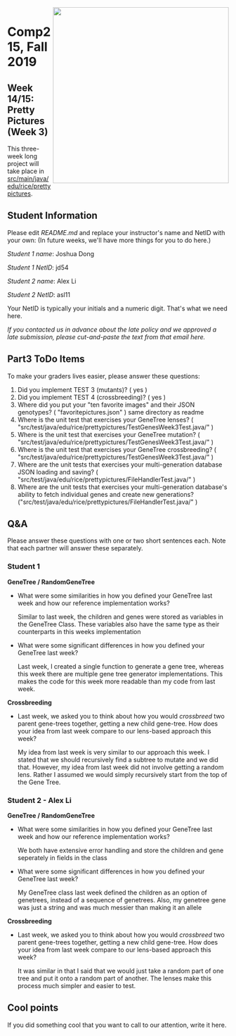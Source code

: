 <img align=right src="https://brand.rice.edu/themes/custom/adm_rice/assets/img/Rice_University_Horizontal_Blue.svg" width=400>

# Comp215, Fall 2019
## Week 14/15: Pretty Pictures (Week 3)

This three-week long project will take place in 
[src/main/java/edu/rice/prettypictures](/../../tree/master/src/main/java/edu/rice/prettypictures).

## Student Information
Please edit _README.md_ and replace your instructor's name and NetID with your own:
(In future weeks, we'll have more things for you to do here.)

_Student 1 name_: Joshua Dong

_Student 1 NetID_: jd54

_Student 2 name_: Alex Li

_Student 2 NetID_: asl11

Your NetID is typically your initials and a numeric digit. That's
what we need here.

_If you contacted us in advance about the late policy and we approved a late submission,
please cut-and-paste the text from that email here._

## Part3 ToDo Items

To make your graders lives easier, please answer these questions:

1) Did you implement TEST 3 (mutants)? ( yes )
2) Did you implement TEST 4 (crossbreeding)? ( yes )
3) Where did you put your "ten favorite images" and their JSON genotypes? ( "favoritepictures.json" ) same directory as readme
4) Where is the unit test that exercises your GeneTree lenses? ( "src/test/java/edu/rice/prettypictures/TestGenesWeek3Test.java/" )
5) Where is the unit test that exercises your GeneTree mutation? ( "src/test/java/edu/rice/prettypictures/TestGenesWeek3Test.java/"  )
6) Where is the unit test that exercises your GeneTree crossbreeding? ( "src/test/java/edu/rice/prettypictures/TestGenesWeek3Test.java/"  )
7) Where are the unit tests that exercises your multi-generation database JSON loading and saving? ( "src/test/java/edu/rice/prettypictures/FileHandlerTest.java/" )
8) Where are the unit tests that exercises your multi-generation database's ability to fetch individual genes and create new generations? ("src/test/java/edu/rice/prettypictures/FileHandlerTest.java/" )

## Q&A

Please answer these questions with one or two short sentences each. Note that each partner will
answer these separately.

### Student 1

**GeneTree / RandomGeneTree**
- What were some similarities in how you defined your GeneTree last week and how our reference implementation works?

  Similar to last week, the children and genes were stored as variables in the GeneTree Class. 
  These variables also have the same type as their counterparts in this weeks implementation
  
- What were some significant differences in how you defined your GeneTree last week?

  Last week, I created a single function to generate a gene tree, whereas this week there are multiple gene tree generator implementations.
  This makes the code for this week more readable than my code from last week.
  
**Crossbreeding**
- Last week, we asked you to think about how you would *crossbreed* two parent gene-trees together, getting a
  new child gene-tree. How does your idea from last week compare to our lens-based approach this week?

  My idea from last week is very similar to our approach this week. I stated that we should recursively find a subtree to mutate and we did that.
  However, my idea from last week did not involve getting a random lens. Rather I assumed we would simply recursively start from the top of the Gene Tree.

### Student 2 - Alex Li

**GeneTree / RandomGeneTree**
- What were some similarities in how you defined your GeneTree last week and how our reference implementation works?

  We both have extensive error handling and store the children and gene seperately in fields in the class
  
- What were some significant differences in how you defined your GeneTree last week?

  My GeneTree class last week defined the children as an option of genetrees, instead of a sequence of genetrees.
  Also, my genetree gene was just a string and was much messier than making it an allele
  
**Crossbreeding**
- Last week, we asked you to think about how you would *crossbreed* two parent gene-trees together, getting a
  new child gene-tree. How does your idea from last week compare to our lens-based approach this week?

  It was similar in that I said that we would just take a random part of one tree and put it onto a random part of another.
  The lenses make this process much simpler and easier to test. 

## Cool points

If you did something cool that you want to call to our attention, write it here.
